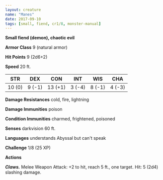```yaml
---
layout: creature
name: "Manes"
date: 2017-09-10
tags: [small, fiend, cr1/8, monster-manual]
---
```


**Small fiend (demon), chaotic evil**

**Armor Class** 9 (natural armor)

**Hit Points** 9 (2d6+2)

**Speed** 20 ft.

|   STR   |   DEX   |   CON   |   INT   |   WIS   |   CHA   |
|:-----:|:-----:|:-----:|:-----:|:-----:|:-----:|
| 10 (0) | 9 (-1) | 13 (+1) | 3 (-4) | 8 (-1) | 4 (-3) |

**Damage Resistances** cold, fire, lightning

**Damage Immunities** poison

**Condition Immunities** charmed, frightened, poisoned

**Senses** darkvision 60 ft.

**Languages** understands Abyssal but can't speak

**Challenge** 1/8 (25 XP)

**Actions**

***Claws.*** Melee Weapon Attack: +2 to hit, reach 5 ft., one target. Hit: 5 (2d4) slashing damage.

